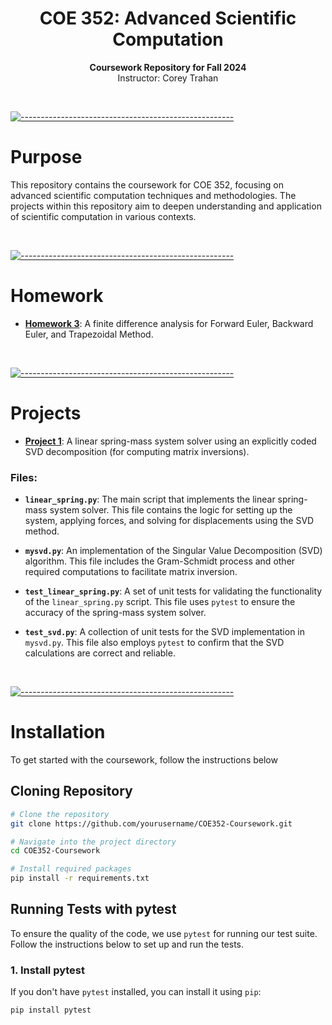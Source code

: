 <h1 align="center">COE 352: Advanced Scientific Computation</h1>
<p align="center">
  <b>Coursework Repository for Fall 2024</b><br />
  Instructor: Corey Trahan
</p>

<br />

[![-----------------------------------------------------](https://raw.githubusercontent.com/andreasbm/readme/master/assets/lines/cloudy.png)](#purpose)

# Purpose
This repository contains the coursework for COE 352, focusing on advanced scientific computation techniques and methodologies. The projects within this repository aim to deepen understanding and application of scientific computation in various contexts.

<br />

[![-----------------------------------------------------](https://raw.githubusercontent.com/andreasbm/readme/master/assets/lines/cloudy.png)](#homework)

# Homework
- **[Homework 3](HW/hw3.ipynb)**: A finite difference analysis for Forward Euler, Backward Euler, and Trapezoidal Method.
  
<br />

[![-----------------------------------------------------](https://raw.githubusercontent.com/andreasbm/readme/master/assets/lines/cloudy.png)](#projects)

# Projects
- **[Project 1](Project_1)**: A linear spring-mass system solver using an explicitly coded SVD decomposition (for computing matrix inversions).
### Files:
- **`linear_spring.py`**: The main script that implements the linear spring-mass system solver. This file contains the logic for setting up the system, applying forces, and solving for displacements using the SVD method.
  
- **`mysvd.py`**: An implementation of the Singular Value Decomposition (SVD) algorithm. This file includes the Gram-Schmidt process and other required computations to facilitate matrix inversion.
  
- **`test_linear_spring.py`**: A set of unit tests for validating the functionality of the `linear_spring.py` script. This file uses `pytest` to ensure the accuracy of the spring-mass system solver.
  
- **`test_svd.py`**: A collection of unit tests for the SVD implementation in `mysvd.py`. This file also employs `pytest` to confirm that the SVD calculations are correct and reliable.

<br />

[![-----------------------------------------------------](https://raw.githubusercontent.com/andreasbm/readme/master/assets/lines/cloudy.png)](#installation)

# Installation
To get started with the coursework, follow the instructions below

## Cloning Repository
```bash
# Clone the repository
git clone https://github.com/yourusername/COE352-Coursework.git

# Navigate into the project directory
cd COE352-Coursework

# Install required packages
pip install -r requirements.txt
```

## Running Tests with pytest

To ensure the quality of the code, we use `pytest` for running our test suite. Follow the instructions below to set up and run the tests.

### 1. Install pytest

If you don't have `pytest` installed, you can install it using `pip`:

```bash
pip install pytest

```
